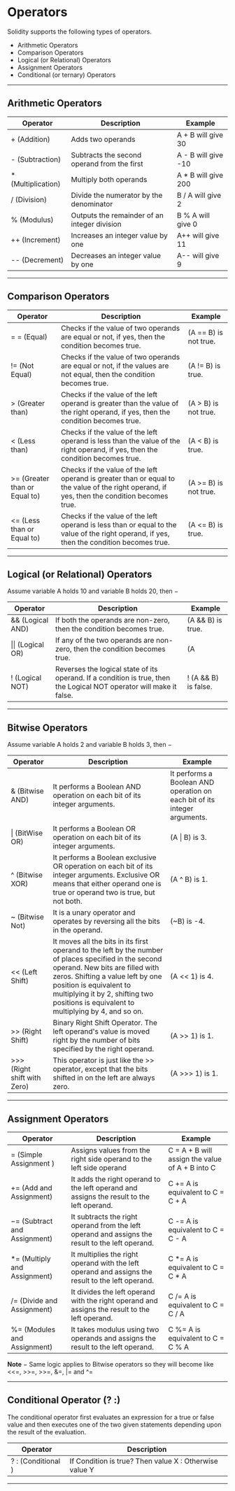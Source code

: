 # Operators

Solidity supports the following types of operators.

- Arithmetic Operators
- Comparison Operators
- Logical (or Relational) Operators
- Assignment Operators
- Conditional (or ternary) Operators

---

## Arithmetic Operators

| Operator | Description | Example |
| -------- | ----------- | ------- |
|  + (Addition) |Adds two operands  | A + B will give 30 |
| - (Subtraction)  | Subtracts the second operand from the first | A - B will give -10 |
|  *  (Multiplication) | Multiply both operands | A * B will give 200 |
| / (Division) | Divide the numerator by the denominator  | B / A will give 2 |
| % (Modulus) | Outputs the remainder of an integer division | B % A will give 0 |
| ++ (Increment) | Increases an integer value by one | A++ will give 11 |
| -- (Decrement) | Decreases an integer value by one |  A-- will give 9 |

---

## Comparison Operators


| Operator | Description | Example |
| -------- | ----------- | ------- |
| = = (Equal) | Checks if the value of two operands are equal or not, if yes, then the condition becomes true. | (A == B) is not true. |
| != (Not Equal) | Checks if the value of two operands are equal or not, if the values are not equal, then the condition becomes true. | (A != B) is true. |
| > (Greater than) | Checks if the value of the left operand is greater than the value of the right operand, if yes, then the condition becomes true. |(A > B) is not true.  |
| < (Less than) | Checks if the value of the left operand is less than the value of the right operand, if yes, then the condition becomes true. | (A < B) is true. |
| >= (Greater than or Equal to) | Checks if the value of the left operand is greater than or equal to the value of the right operand, if yes, then the condition becomes true. | (A >= B) is not true. |
| <= (Less than or Equal to) | Checks if the value of the left operand is less than or equal to the value of the right operand, if yes, then the condition becomes true. | (A <= B) is true. |

---

## Logical (or Relational) Operators

Assume variable A holds 10 and variable B holds 20, then −

| Operator | Description | Example |
| -------- | ----------- | ------- |
| && (Logical AND) | If both the operands are non-zero, then the condition becomes true. | (A && B) is true. |
| \|\| (Logical OR) | If any of the two operands are non-zero, then the condition becomes true. | (A || B) is true. |
| ! (Logical NOT) | Reverses the logical state of its operand. If a condition is true, then the Logical NOT operator will make it false. |  ! (A && B) is false. |

---

## Bitwise Operators

Assume variable A holds 2 and variable B holds 3, then −

| Operator | Description | Example |
| -------- | ----------- | ------- |
| & (Bitwise AND) | It performs a Boolean AND operation on each bit of its integer arguments. | It performs a Boolean AND operation on each bit of its integer arguments. |
| \| (BitWise OR) |It performs a Boolean OR operation on each bit of its integer arguments.  |(A \| B) is 3.  |
| ^ (Bitwise XOR) | It performs a Boolean exclusive OR operation on each bit of its integer arguments. Exclusive OR means that either operand one is true or operand two is true, but not both. | (A ^ B) is 1. |
|~ (Bitwise Not)  | It is a unary operator and operates by reversing all the bits in the operand. | (~B) is -4. |
| << (Left Shift) | It moves all the bits in its first operand to the left by the number of places specified in the second operand. New bits are filled with zeros. Shifting a value left by one position is equivalent to multiplying it by 2, shifting two positions is equivalent to multiplying by 4, and so on. | (A << 1) is 4. |
| >> (Right Shift) | Binary Right Shift Operator. The left operand's value is moved right by the number of bits specified by the right operand. | (A >> 1) is 1. |
| >>> (Right shift with Zero) | This operator is just like the >> operator, except that the bits shifted in on the left are always zero. | (A >>> 1) is 1. |

---

## Assignment Operators

| Operator | Description | Example |
| -------- | ----------- | ------- |
| = (Simple Assignment ) | Assigns values from the right side operand to the left side operand | C = A + B will assign the value of A + B into C |
| += (Add and Assignment) | It adds the right operand to the left operand and assigns the result to the left operand. | C += A is equivalent to C = C + A |
| −= (Subtract and Assignment) |It subtracts the right operand from the left operand and assigns the result to the left operand.  | C -= A is equivalent to C = C - A |
| *= (Multiply and Assignment) |It multiplies the right operand with the left operand and assigns the result to the left operand.  | C *= A is equivalent to C = C * A |
| /= (Divide and Assignment) | It divides the left operand with the right operand and assigns the result to the left operand. | C /= A is equivalent to C = C / A |
| %= (Modules and Assignment) | It takes modulus using two operands and assigns the result to the left operand. | C %= A is equivalent to C = C % A |


**Note** − Same logic applies to Bitwise operators so they will become like <<=, >>=, >>=, &=, |= and ^=

---

## Conditional Operator (? :)

The conditional operator first evaluates an expression for a true or false value and then executes one of the two given statements depending upon the result of the evaluation.

| Operator | Description |
| -------- | ----------- | 
| ? : (Conditional ) | If Condition is true? Then value X : Otherwise value Y |

---